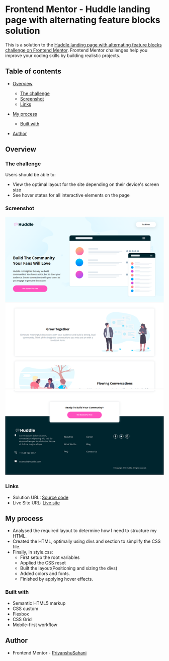 # Frontend Mentor - Huddle landing page with alternating feature blocks solution

This is a solution to the [Huddle landing page with alternating feature blocks challenge on Frontend Mentor](https://www.frontendmentor.io/challenges/huddle-landing-page-with-alternating-feature-blocks-5ca5f5981e82137ec91a5100). Frontend Mentor challenges help you improve your coding skills by building realistic projects. 

## Table of contents

- [Overview](#overview)
  - [The challenge](#the-challenge)
  - [Screenshot](#screenshot)
  - [Links](#links)
- [My process](#my-process)
  - [Built with](#built-with)
  
- [Author](#author)


## Overview

### The challenge

Users should be able to:

- View the optimal layout for the site depending on their device's screen size
- See hover states for all interactive elements on the page

### Screenshot

![Header](./Output/live-site-ss-1.png)
![Main](./Output/live-site-ss-2.png)
![Footer](./Output/live-site-ss-3.png)

### Links

- Solution URL: [Source code](https://github.com/PriyanshuSahani/frontend-community-builder-landing-page)
- Live Site URL: [Live site](https://priyanshusahani.github.io/frontend-community-builder-landing-page/)

## My process

- Analysed the required layout to determine how I need to structure my HTML.
- Created the HTML, optimally using divs and section to simplify the CSS file.
- Finally, in style.css:
	- First setup the root variables
	- Applied the CSS reset
	- Built the layout(Positioning and sizing the divs)
	- Added colors and fonts.
	- Finished by applying hover effects.

### Built with

- Semantic HTML5 markup
- CSS custom 
- Flexbox
- CSS Grid
- Mobile-first workflow


## Author

- Frontend Mentor - [PriyanshuSahani](https://www.frontendmentor.io/profile/PriyanshuSahani)
